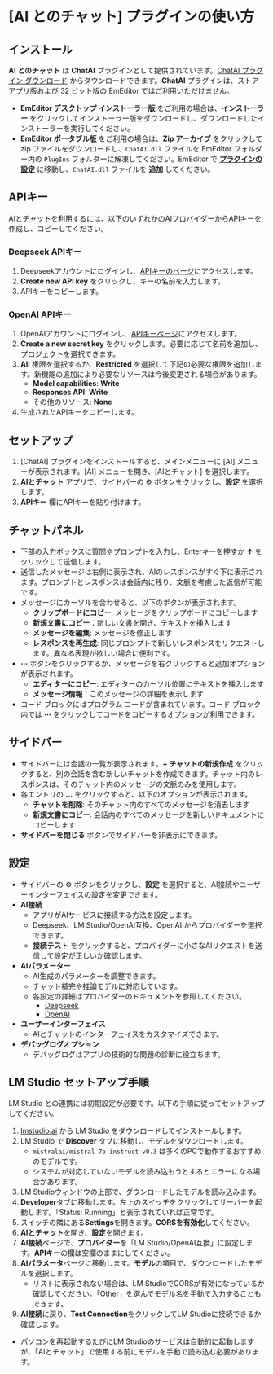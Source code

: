 # [AI とのチャット] プラグインの使い方

## インストール
**AI とのチャット** は **ChatAI** プラグインとして提供されています。[ChatAI プラグイン ダウンロード](https://jp.emeditor.com/download-chatai/) からダウンロードできます。**ChatAI** プラグインは、ストア アプリ版および 32 ビット版の EmEditor ではご利用いただけません。

- **EmEditor デスクトップ インストーラー版** をご利用の場合は、**インストーラー** をクリックしてインストーラー版をダウンロードし、ダウンロードしたインストーラーを実行してください。
- **EmEditor ポータブル版** をご利用の場合は、**Zip アーカイブ** をクリックして zip ファイルをダウンロードし、`ChatAI.dll` ファイルを EmEditor フォルダー内の `PlugIns` フォルダーに解凍してください。EmEditor で [**プラグインの設定**](../../cmd/tools/customize_plug_ins) に移動し、`ChatAI.dll` ファイルを **追加** してください。

## APIキー
AIとチャットを利用するには、以下のいずれかのAIプロバイダーからAPIキーを作成し、コピーしてください。

### Deepseek APIキー
1. Deepseekアカウントにログインし、[APIキーのページ](https://platform.deepseek.com/api_keys)にアクセスします。
2. **Create new API key** をクリックし、キーの名前を入力します。
3. APIキーをコピーします。

### OpenAI APIキー
1. OpenAIアカウントにログインし、[APIキーページ](https://platform.openai.com/api-keys)にアクセスします。
2. **Create a new secret key** をクリックします。必要に応じて名前を追加し、プロジェクトを選択できます。
3. **All** 権限を選択するか、**Restricted** を選択して下記の必要な権限を追加します。新機能の追加により必要なリソースは今後変更される場合があります。
   - **Model capabilities**: **Write**
   - **Responses API**: **Write**
   - その他のリソース: **None**
4. 生成されたAPIキーをコピーします。

## セットアップ
1. [ChatAI] プラグインをインストールすると、メインメニューに [AI] メニューが表示されます。[AI] メニューを開き、[AIとチャット] を選択します。
2. **AIとチャット** アプリで、サイドバーの ⚙️ ボタンをクリックし、**設定** を選択します。
3. **APIキー** 欄にAPIキーを貼り付けます。

## チャットパネル
- 下部の入力ボックスに質問やプロンプトを入力し、Enterキーを押すか **&#8593;** をクリックして送信します。
- 送信したメッセージは右側に表示され、AIのレスポンスがすぐ下に表示されます。プロンプトとレスポンスは会話内に残り、文脈を考慮した返信が可能です。
- メッセージにカーソルを合わせると、以下のボタンが表示されます。
  - **クリップボードにコピー**: メッセージをクリップボードにコピーします
  - **新規文書にコピー**：新しい文書を開き、テキストを挿入します
  - **メッセージを編集**: メッセージを修正します
  - **レスポンスを再生成**: 同じプロンプトで新しいレスポンスをリクエストします。異なる表現が欲しい場合に便利です。
- **⋯** ボタンをクリックするか、メッセージを右クリックすると追加オプションが表示されます。
  - **エディターにコピー**: エディターのカーソル位置にテキストを挿入します
  - **メッセージ情報**：このメッセージの詳細を表示します
- コード ブロックにはプログラム コードが含まれています。コード ブロック内では **⋯** をクリックしてコードをコピーするオプションが利用できます。

## サイドバー
- サイドバーには会話の一覧が表示されます。**+ チャットの新規作成** をクリックすると、別の会話を含む新しいチャットを作成できます。チャット内のレスポンスは、そのチャット内のメッセージの文脈のみを使用します。
- 各エントリの **&#8230;** をクリックすると、以下のオプションが表示されます。
  - **チャットを削除**: そのチャット内のすべてのメッセージを消去します
  - **新規文書にコピー**: 会話内のすべてのメッセージを新しいドキュメントにコピーします
- **サイドバーを閉じる** ボタンでサイドバーを非表示にできます。

## 設定
- サイドバーの ⚙️ ボタンをクリックし、**設定** を選択すると、AI接続やユーザーインターフェイスの設定を変更できます。
- **AI接続**
  - アプリがAIサービスに接続する方法を設定します。
  - Deepseek、LM Studio/OpenAI互換、OpenAI からプロバイダーを選択できます。
  - **接続テスト** をクリックすると、プロバイダーに小さなAIリクエストを送信して設定が正しいか確認します。
- **AIパラメーター**
  - AI生成のパラメーターを調整できます。
  - チャット補完や推論モデルに対応しています。
  - 各設定の詳細はプロバイダーのドキュメントを参照してください。
    - [Deepseek](https://api-docs.deepseek.com/api/create-chat-completion)
    - [OpenAI](https://platform.openai.com/docs/api-reference/chat/create)
- **ユーザーインターフェイス**
  - AIとチャットのインターフェイスをカスタマイズできます。
- **デバッグログオプション**
  - デバッグログはアプリの技術的な問題の診断に役立ちます。

## LM Studio セットアップ手順
LM Studio との連携には初期設定が必要です。以下の手順に従ってセットアップしてください。

1. [lmstudio.ai](https://lmstudio.ai/) から LM Studio をダウンロードしてインストールします。
2. LM Studio で **Discover** タブに移動し、モデルをダウンロードします。
    - `mistralai/mistral-7b-instruct-v0.3` は多くのPCで動作するおすすめのモデルです。
    - システムが対応していないモデルを読み込もうとするとエラーになる場合があります。
3. LM Studioウィンドウの上部で、ダウンロードしたモデルを読み込みます。
4. **Developer**タブに移動します。左上のスイッチをクリックしてサーバーを起動します。「Status: Running」と表示されていれば正常です。
5. スイッチの隣にある**Settings**を開きます。**CORSを有効化**してください。
6. **AIとチャット**を開き、**設定**を開きます。
7. **AI接続**ページで、**プロバイダー**を「LM Studio/OpenAI互換」に設定します。**APIキー**の欄は空欄のままにしてください。
8. **AIパラメータ**ページに移動します。**モデル**の項目で、ダウンロードしたモデルを選択します。
   - リストに表示されない場合は、LM StudioでCORSが有効になっているか確認してください。「Other」を選んでモデル名を手動で入力することもできます。
9. **AI接続**に戻り、**Test Connection**をクリックしてLM Studioに接続できるか確認します。

- パソコンを再起動するたびにLM Studioのサービスは自動的に起動しますが、「AIとチャット」で使用する前にモデルを手動で読み込む必要があります。
